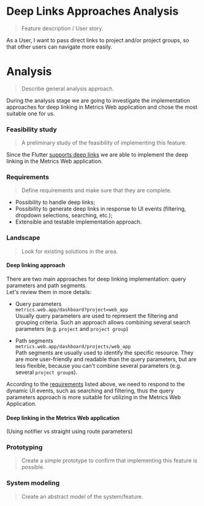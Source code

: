 # Deep Links Approaches Analysis
> Feature description / User story.

As a User, I want to pass direct links to project and/or project groups, so that other users can navigate more easily.

# Analysis
> Describe general analysis approach.

During the analysis stage we are going to investigate the implementation approaches for deep linking in Metrics Web application and chose the most suitable one for us.

### Feasibility study
> A preliminary study of the feasibility of implementing this feature.

Since the Flutter [supports deep links](https://flutter.dev/docs/development/ui/navigation/deep-linking) we are able to implement the deep linking in the Metrics Web application.

### Requirements
> Define requirements and make sure that they are complete.

- Possibility to handle deep links;
- Possibility to generate deep links in response to UI events (filtering, dropdown selections, searching, etc.);
- Extensible and testable implementation approach.

### Landscape
> Look for existing solutions in the area.

#### Deep linking approach
There are two main approaches for deep linking implementation: query parameters and path segments.   
Let's review them in more details:

- Query parameters   
  `metrics.web.app/dashboard?project=web_app`   
  Usually query parameters are used to represent the filtering and grouping criteria. Such an approach allows combining several search parameters (e.g. `project` and `project group`)

- Path segments    
  `metrics.web.app/dashboard/projects/web_app`  
  Path segments are usually used to identify the specific resource. They are more user-friendly and readable than the query parameters, but are less flexible, because you can't combine several parameters (e.g. several `project group`s).
 
According to the [requirements](#requirements) listed above, we need to respond to the dynamic UI events, such as searching and filtering, thus the query parameters approach is more suitable for utilizing in the Metrics Web Application.

#### Deep linking in the Metrics Web application
(Using notifier vs straight using route parameters)

### Prototyping
> Create a simple prototype to confirm that implementing this feature is possible.

### System modeling
> Create an abstract model of the system/feature.
